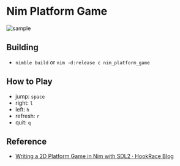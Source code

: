 # Nim Platform Game

![sample](https://github.com/mrsekut/nim_platform_game/image/sample.gif)

## Building

- `nimble build` or `nim -d:release c nim_platform_game`

## How to Play

- jump: `space`
- right: `l`
- left: `h`
- refresh: `r`
- quit: `q`

## Reference

- [Writing a 2D Platform Game in Nim with SDL2 · HookRace Blog](https://hookrace.net/blog/writing-a-2d-platform-game-in-nim-with-sdl2/)
